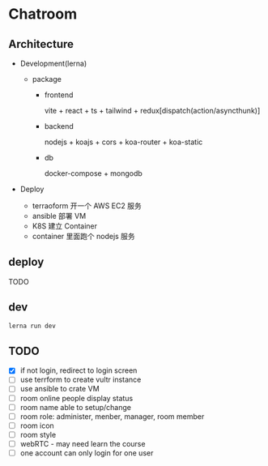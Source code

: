 # Chatroom

## Architecture

- Development(lerna)

  - package

    - frontend

      vite + react + ts + tailwind + redux[dispatch(action/asyncthunk)]

    - backend

      nodejs + koajs + cors + koa-router + koa-static

    - db

      docker-compose + mongodb

- Deploy
  - terraoform 开一个 AWS EC2 服务
  - ansible 部署 VM
  - K8S 建立 Container
  - container 里面跑个 nodejs 服务

## deploy

TODO

## dev

```bash
lerna run dev
```

## TODO

- [x] if not login, redirect to login screen
- [ ] use terrform to create vultr instance
- [ ] use ansible to crate VM
- [ ] room online people display status
- [ ] room name able to setup/change
- [ ] room role: administer, menber, manager, room member
- [ ] room icon
- [ ] room style
- [ ] webRTC - may need learn the course
- [ ] one account can only login for one user
